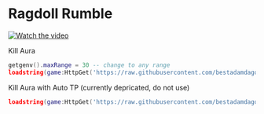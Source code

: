 # Ragdoll Rumble

[![Watch the video](https://img.youtube.com/vi/A6ElhMHsmJY/mqdefault.jpg)](https://youtu.be/A6ElhMHsmJY)

Kill Aura
```lua
getgenv().maxRange = 30 -- change to any range
loadstring(game:HttpGet('https://raw.githubusercontent.com/bestadamdagoat/random-scripts/main/ragdoll-rumble/killaura.lua'))()
```

Kill Aura with Auto TP (currently depricated, do not use)
```lua
loadstring(game:HttpGet('https://raw.githubusercontent.com/bestadamdagoat/random-scripts/main/ragdoll-rumble/killauratp.lua'))()
```
